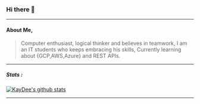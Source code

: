 ### Hi there 👋

---

####  About Me,
> Computer enthusiast, logical thinker and believes in teamwork, I am an IT students who keeps embracing his skills, Currently learning about {GCP,AWS,Azure} and REST APIs.

---

##### Stats :
[![KayDee's github stats](https://github-readme-stats.vercel.app/api?username=kaydee0502&count_private=true&show_icons=true&theme=cobalt&hide=stars)](https://github.com/kaydee0502/github-readme-stats)

-------------------------------------------------------------------------------------


<!--
**kaydee0502/kaydee0502** is a ✨ _special_ ✨ repository because its `README.md` (this file) appears on your GitHub profile.

Here are some ideas to get you started:

- 🔭 I’m currently working on ...
- 🌱 I’m currently learning ...
- 👯 I’m looking to collaborate on ...
- 🤔 I’m looking for help with ...
- 💬 Ask me about ...
- 📫 How to reach me: ...
- 😄 Pronouns: ...
- ⚡ Fun fact: ...
-->
